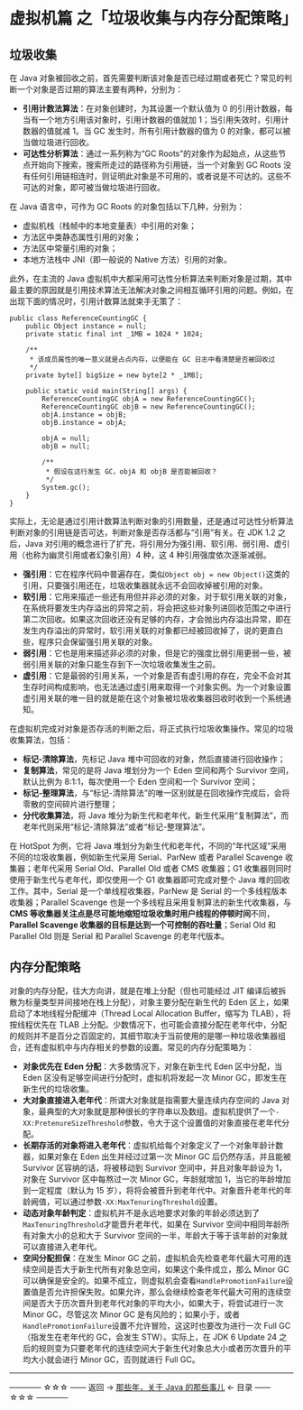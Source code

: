 # 虚拟机篇 之「垃圾收集与内存分配策略」

## 垃圾收集

在 Java 对象被回收之前，首先需要判断该对象是否已经过期或者死亡？常见的判断一个对象是否过期的算法主要有两种，分别为：

- **引用计数法算法**：在对象创建时，为其设置一个默认值为 0 的引用计数器，每当有一个地方引用该对象时，引用计数器的值就加 1；当引用失效时，引用计数器的值就减 1。当 GC 发生时，所有引用计数器的值为 0 的对象，都可以被当做垃圾进行回收。
- **可达性分析算法**：通过一系列称为“GC Roots”的对象作为起始点，从这些节点开始向下搜索，搜索所走过的路径称为引用链，当一个对象到 GC Roots 没有任何引用链相连时，则证明此对象是不可用的，或者说是不可达的。这些不可达的对象，即可被当做垃圾进行回收。

在 Java 语言中，可作为 GC Roots 的对象包括以下几种，分别为：

- 虚拟机栈（栈帧中的本地变量表）中引用的对象；
- 方法区中类静态属性引用的对象；
- 方法区中常量引用的对象；
- 本地方法栈中 JNI（即一般说的 Native 方法）引用的对象。

此外，在主流的 Java 虚拟机中大都采用可达性分析算法来判断对象是过期，其中最主要的原因就是引用技术算法无法解决对象之间相互循环引用的问题。例如，在出现下面的情况时，引用计数算法就束手无策了：

```
public class ReferenceCountingGC {
    public Object instance = null;
    private static final int _1MB = 1024 * 1024;

    /**
     * 该成员属性的唯一意义就是占点内存，以便能在 GC 日志中看清楚是否被回收过
     */
    private byte[] bigSize = new byte[2 * _1MB];

    public static void main(String[] args) {
        ReferenceCountingGC objA = new ReferenceCountingGC();
        ReferenceCountingGC objB = new ReferenceCountingGC();
        objA.instance = objB;
        objB.instance = objA;

        objA = null;
        objB = null;

        /**
         * 假设在这行发生 GC，objA 和 objB 是否能被回收？
         */
        System.gc();
    }
}
```

实际上，无论是通过引用计数算法判断对象的引用数量，还是通过可达性分析算法判断对象的引用链是否可达，判断对象是否存活都与“引用”有关。在 JDK 1.2 之后，Java 对引用的概念进行了扩充，将引用分为强引用、软引用、弱引用、虚引用（也称为幽灵引用或者幻象引用）4 种，这 4 种引用强度依次逐渐减弱。

- **强引用**：它在程序代码中普遍存在，类似`Object obj = new Object()`这类的引用，只要强引用还在，垃圾收集器就永远不会回收掉被引用的对象。
- **软引用**：它用来描述一些还有用但并非必须的对象，对于软引用关联的对象，在系统将要发生内存溢出的异常之前，将会把这些对象列进回收范围之中进行第二次回收。如果这次回收还没有足够的内存，才会抛出内存溢出异常，即在发生内存溢出的异常时，软引用关联的对象都已经被回收掉了，说的更直白些，程序只会保留强引用关联的对象。
- **弱引用**：它也是用来描述非必须的对象，但是它的强度比弱引用更弱一些，被弱引用关联的对象只能生存到下一次垃圾收集发生之前。
- **虚引用**：它是最弱的引用关系，一个对象是否有虚引用的存在，完全不会对其生存时间构成影响，也无法通过虚引用来取得一个对象实例。为一个对象设置虚引用关联的唯一目的就是能在这个对象被垃圾收集器回收时收到一个系统通知。

在虚拟机完成对对象是否存活的判断之后，将正式执行垃圾收集操作。常见的垃圾收集算法，包括：

- **标记-清除算法**，先标记 Java 堆中可回收的对象，然后直接进行回收操作；
- **复制算法**，常见的是将 Java 堆划分为一个 Eden 空间和两个 Survivor 空间，默认比例为 8:1:1，每次使用一个 Eden 空间和一个 Survivor 空间；
- **标记-整理算法**，与“标记-清除算法”的唯一区别就是在回收操作完成后，会将零散的空间碎片进行整理；
- **分代收集算法**，将 Java 堆分为新生代和老年代，新生代采用“复制算法”，而老年代则采用“标记-清除算法”或者“标记-整理算法”。

在 HotSpot 为例，它将 Java 堆划分为新生代和老年代，不同的“年代区域”采用不同的垃圾收集器，例如新生代采用 Serial、ParNew 或者 Parallel Scavenge 收集器；老年代采用 Serial Old、Parallel Old 或者 CMS 收集器；G1 收集器则同时使用于新生代与老年代，即仅使用一个 G1 收集器即可完成对整个 Java 堆的回收工作。其中，Serial 是一个单线程收集器，ParNew 是 Serial 的一个多线程版本收集器；Parallel Scavenge 也是一个多线程且采用复制算法的新生代收集器，与 **CMS 等收集器关注点是尽可能地缩短垃圾收集时用户线程的停顿时间**不同，**Parallel Scavenge 收集器的目标是达到一个可控制的吞吐量**；Serial Old 和 Parallel Old 则是 Serial 和 Parallel Scavenge 的老年代版本。

## 内存分配策略

对象的内存分配，往大方向讲，就是在堆上分配（但也可能经过 JIT 编译后被拆散为标量类型并间接地在栈上分配），对象主要分配在新生代的 Eden 区上，如果启动了本地线程分配缓冲（Thread Local Allocation Buffer，缩写为 TLAB），将按线程优先在 TLAB 上分配。少数情况下，也可能会直接分配在老年代中，分配的规则并不是百分之百固定的，其细节取决于当前使用的是哪一种垃圾收集器组合，还有虚拟机中与内存相关的参数的设置。常见的内存分配策略为：

- **对象优先在 Eden 分配**：大多数情况下，对象在新生代 Eden 区中分配，当 Eden 区没有足够空间进行分配时，虚拟机将发起一次 Minor GC，即发生在新生代的垃圾收集。
- **大对象直接进入老年代**：所谓大对象就是指需要大量连续内存空间的 Java 对象，最典型的大对象就是那种很长的字符串以及数组。虚拟机提供了一个`-XX:PretenureSizeThreshold`参数，令大于这个设置值的对象直接在老年代分配。
- **长期存活的对象将进入老年代**：虚拟机给每个对象定义了一个对象年龄计数器，如果对象在 Eden 出生并经过过第一次 Minor GC 后仍然存活，并且能被 Survivor 区容纳的话，将被移动到 Survivor 空间中，并且对象年龄设为 1，对象在 Survivor 区中每熬过一次 Minor GC，年龄就增加 1，当它的年龄增加到一定程度（默认为 15 岁），将将会被晋升到老年代中。对象晋升老年代的年龄阙值，可以通过参数`-XX:MaxTenuringThreshold`设置。
- **动态对象年龄判定**：虚拟机并不是永远地要求对象的年龄必须达到了`MaxTenuringThreshold`才能晋升老年代，如果在 Survivor 空间中相同年龄所有对象大小的总和大于 Survivor 空间的一半，年龄大于等于该年龄的对象就可以直接进入老年代。
- **空间分配担保**：在发生 Minor GC 之前，虚拟机会先检查老年代最大可用的连续空间是否大于新生代所有对象总空间，如果这个条件成立，那么 Minor GC 可以确保是安全的。如果不成立，则虚拟机会查看`HandlePromotionFailure`设置值是否允许担保失败。如果允许，那么会继续检查老年代最大可用的连续空间是否大于历次晋升到老年代对象的平均大小，如果大于，将尝试进行一次 Minor GC，尽管这次 Minor GC 是有风险的；如果小于，或者`HandlePromotionFailure`设置不允许冒险，这这时也要改为进行一次 Full GC（指发生在老年代的 GC，会发生 STW）。实际上，在 JDK 6 Update 24 之后的规则变为只要老年代的连续空间大于新生代对象总大小或者历次晋升的平均大小就会进行 Minor GC，否则就进行 Full GC。



----------

———— ☆☆☆ —— 返回 -> [那些年，关于 Java 的那些事儿](https://github.com/guobinhit/java-skills/blob/master/README.md) <- 目录 —— ☆☆☆ ————
